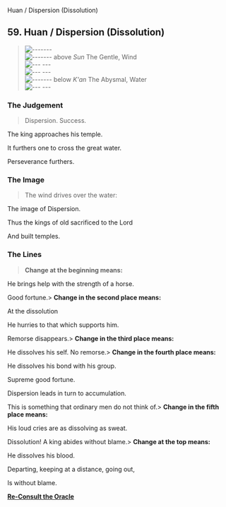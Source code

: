 Huan / Dispersion (Dissolution)
## 59. Huan / Dispersion (Dissolution)
> ![-------](../images/yangU.gif)   
> ![-------](../images/yangU.gif) above _Sun_ The Gentle, Wind  
> ![--- ---](../images/yinU.gif)   
> ![--- ---](../images/yinU.gif)   
> ![-------](../images/yangU.gif) below _K'an_ The Abysmal, Water  
> ![--- ---](../images/yinU.gif)
### The Judgement
> Dispersion. Success.  
>  The king approaches his temple.  
>  It furthers one to cross the great water.  
>  Perseverance furthers.
### The Image
> The wind drives over the water:  
>  The image of Dispersion.  
>  Thus the kings of old sacrificed to the Lord  
>  And built temples.
### The Lines
> **Change at the beginning means:**  
>  He brings help with the strength of a horse.  
>  Good fortune.> **Change in the second place means:**  
>  At the dissolution  
>  He hurries to that which supports him.  
>  Remorse disappears.> **Change in the third place means:**  
>  He dissolves his self. No remorse.> **Change in the fourth place means:**  
>  He dissolves his bond with his group.  
>  Supreme good fortune.  
>  Dispersion leads in turn to accumulation.  
>  This is something that ordinary men do not think of.> **Change in the fifth place means:**  
>  His loud cries are as dissolving as sweat.  
>  Dissolution! A king abides without blame.> **Change at the top means:**  
>  He dissolves his blood.  
>  Departing, keeping at a distance, going out,  
>  Is without blame.

**[Re-Consult the Oracle](../index.html)**

